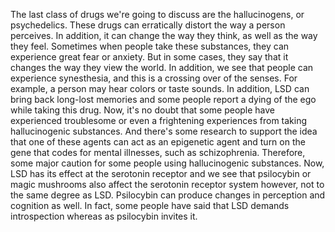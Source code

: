 The last class of drugs we're going to discuss are the hallucinogens, or  psychedelics. 
These drugs can erratically distort the way a person perceives.  In addition, it can change the way they think, as well as the way they feel.  Sometimes when people take these substances, they can experience great fear or  anxiety. But in some cases, they say that it changes the way they view the world. In addition, we see that people can experience synesthesia, and this is  a crossing over of the senses. For example, a person may hear colors or taste  sounds. In addition, LSD can bring back long-lost memories and some people  report a dying of the ego while taking this drug. Now, it's no doubt that some  people have experienced troublesome or even a frightening experiences from  taking hallucinogenic substances. And there's some research to support the idea  that one of these agents can act as an epigenetic agent and turn on the gene  that codes for mental illnesses, such as schizophrenia. Therefore, some major  caution for some people using hallucinogenic substances. Now, LSD has its  effect at the serotonin receptor and we see that psilocybin or magic mushrooms  also affect the serotonin receptor system however, not to the same degree as  LSD. Psilocybin can produce changes in perception and cognition as well. In  fact, some people have said that LSD demands introspection whereas as  psilocybin invites it.  